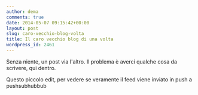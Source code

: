 ```yaml
---
author: dema
comments: true
date: 2014-05-07 09:15:42+00:00
layout: post
slug: caro-vecchio-blog-volta
title: Il caro vecchio blog di una volta
wordpress_id: 2461
---
```


Senza niente, un post via l'altro.
Il problema è averci qualche cosa da scrivere, qui dentro.

Questo piccolo edit, per vedere se veramente il feed viene inviato in push a pushsubhubbub

